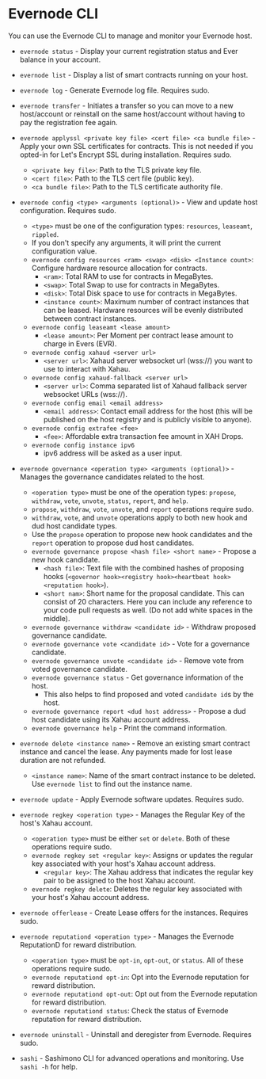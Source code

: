 # Evernode CLI

You can use the Evernode CLI to manage and monitor your Evernode host.

- `evernode status` - Display your current registration status and Ever balance in your account.
- `evernode list` - Display a list of smart contracts running on your host.
- `evernode log` - Generate Evernode log file. Requires sudo.
- `evernode transfer` - Initiates a transfer so you can move to a new host/account or reinstall on the same host/account without having to pay the registration fee again.
- `evernode applyssl <private key file> <cert file> <ca bundle file>` - Apply your own SSL certificates for contracts. This is not needed if you opted-in for Let's Encrypt SSL during installation. Requires sudo.
    - `<private key file>`: Path to the TLS private key file.
    - `<cert file>`: Path to the TLS cert file (public key).
    - `<ca bundle file>`: Path to the TLS certificate authority file.
- `evernode config <type> <arguments (optional)>` - View and update host configuration. Requires sudo.
    - `<type>` must be one of the configuration types: `resources`, `leaseamt`, `rippled`.
    - If you don't specify any arguments, it will print the current configuration value.
    - `evernode config resources <ram> <swap> <disk> <Instance count>`: Configure hardware resource allocation for contracts.
        - `<ram>`: Total RAM to use for contracts in MegaBytes.
        - `<swap>`: Total Swap to use for contracts in MegaBytes.
        - `<disk>`: Total Disk space to use for contracts in MegaBytes.
        - `<instance count>`: Maximum number of contract instances that can be leased. Hardware resources will be evenly distributed between contract instances.
    - `evernode config leaseamt <lease amount>`
        - `<lease amount>`: Per Moment per contract lease amount to charge in Evers (EVR).
    - `evernode config xahaud <server url>`
        - `<server url>`: Xahaud server websocket url (wss://) you want to use to interact with Xahau.
    - `evernode config xahaud-fallback <server url>`
        - `<server url>`: Comma separated list of Xahaud fallback server websocket URLs (wss://).
    - `evernode config email <email address>`
        - `<email address>`: Contact email address for the host (this will be published on the host registry and is publicly visible to anyone).
    - `evernode config extrafee <fee>`
        - `<fee>`: Affordable extra transaction fee amount in XAH Drops.
    - `evernode config instance ipv6`
        - ipv6 address will be asked as a user input.
- `evernode governance <operation type> <arguments (optional)>` - Manages the governance candidates related to the host.
    - `<operation type>` must be one of the operation types: `propose`, `withdraw`, `vote`, `unvote`, `status`, `report`, and `help`.
    - `propose`, `withdraw`, `vote`, `unvote`, and `report` operations require sudo.
    - `withdraw`, `vote`, and `unvote` operations apply to both new hook and dud host candidate types. 
    - Use the `propose` operation to propose new hook candidates and the `report` operation to propose dud host candidates.
    - `evernode governance propose <hash file> <short name>` - Propose a new hook candidate.
      - `<hash file>`: Text file with the combined hashes of proposing hooks (`<governor hook><registry hook><heartbeat hook><reputation hook>`).
      - `<short nam>`: Short name for the proposal candidate. This can consist of 20 characters. Here you can include any reference to your code pull requests as well. (Do not add white spaces in the middle).
    - `evernode governance withdraw <candidate id>` - Withdraw proposed governance candidate.
    - `evernode governance vote <candidate id>` - Vote for a governance candidate.
    - `evernode governance unvote <candidate id>` - Remove vote from voted governance candidate.
    - `evernode governance status` - Get governance information of the host.
      - This also helps to find proposed and voted `candidate id`s by the host.
    - `evernode governance report <dud host address>` - Propose a dud host candidate using its Xahau account address. 
    - `evernode governance help` - Print the command information.

- `evernode delete <instance name>` - Remove an existing smart contract instance and cancel the lease. Any payments made for lost lease duration are not refunded.
    - `<instance name>`: Name of the smart contract instance to be deleted. Use `evernode list` to find out the instance name.
- `evernode update` - Apply Evernode software updates. Requires sudo.
- `evernode regkey <operation type>` - Manages the Regular Key of the host's Xahau account.
    - `<operation type>` must be either `set` or `delete`. Both of these operations require sudo.
    - `evernode regkey set <regular key>`: Assigns or updates the regular key associated with your host's Xahau account address.
        - `<regular key>`: The Xahau address that indicates the regular key pair to be assigned to the host Xahau account.
    - `evernode regkey delete`: Deletes the regular key associated with your host's Xahau account address.
- `evernode offerlease` - Create Lease offers for the instances. Requires sudo.
- `evernode reputationd <operation type>` - Manages the Evernode ReputationD for reward distribution.
    - `<operation type>` must be `opt-in`, `opt-out`, or `status`. All of these operations require sudo.
    - `evernode reputationd opt-in`: Opt into the Evernode reputation for reward distribution.
    - `evernode reputationd opt-out`: Opt out from the Evernode reputation for reward distribution.
    - `evernode reputationd status`: Check the status of Evernode reputation for reward distribution.
- `evernode uninstall` - Uninstall and deregister from Evernode. Requires sudo.
- `sashi` - Sashimono CLI for advanced operations and monitoring. Use `sashi -h` for help.
